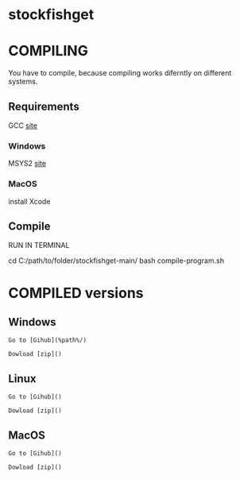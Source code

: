 # stockfishget
    
# COMPILING

You have to compile, because compiling works diferntly on different systems.

## Requirements

GCC [site](https://gcc.gnu.org/)

### Windows

MSYS2 [site](https://www.msys2.org/)

### MacOS

install Xcode

## Compile

RUN IN TERMINAL

cd C:/path/to/folder/stockfishget-main/
bash compile-program.sh

# COMPILED versions

## Windows

    Go to [Gihub](%path%/)

    Dowload [zip]()

## Linux

    Go to [Gihub]()

    Dowload [zip]()

## MacOS

    Go to [Gihub]()

    Dowload [zip]()
